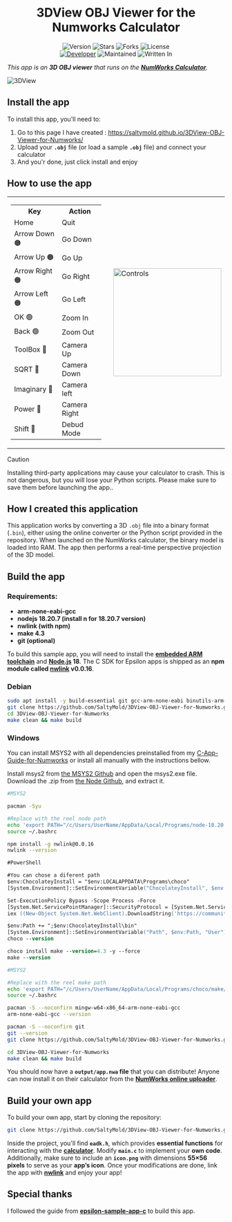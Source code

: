 <h1 align="center">3DView OBJ Viewer for the Numworks Calculator</h1>
<p align="center">
    <img alt="Version" src="https://img.shields.io/badge/Version-0.0.1-blue?style=for-the-badge&color=blue">
    <img alt="Stars" src="https://img.shields.io/github/stars/SaltyMold/3DView-OBJ-Viewer-for-Numworks?style=for-the-badge&color=magenta">
    <img alt="Forks" src="https://img.shields.io/github/forks/SaltyMold/3DView-OBJ-Viewer-for-Numworks?color=cyan&style=for-the-badge&color=purple">
    <img alt="License" src="https://img.shields.io/github/license/SaltyMold/3DView-OBJ-Viewer-for-Numworks?style=for-the-badge&color=blue">
    <br>
    <a href="https://github.com/SaltyMold"><img title="Developer" src="https://img.shields.io/badge/Developer-SaltyMold-red?style=flat-square"></a>
    <img alt="Maintained" src="https://img.shields.io/badge/Maintained-Yes-blue?style=flat-square">
    <img alt="Written In" src="https://img.shields.io/badge/Written%20In-C-yellow?style=flat-square">
</p>

_This app is an **3D OBJ viewer** that runs on the **[NumWorks Calculator](https://www.numworks.com)**._

![3DView](https://github.com/user-attachments/assets/79cc4cd6-515b-41ef-b843-43aae30e8adb)

## Install the app

To install this app, you'll need to:
1. Go to this page I have created : https://saltymold.github.io/3DView-OBJ-Viewer-for-Numworks/
2. Upload your **`.obj`** file (or load a sample **`.obj`** file) and connect your calculator
3. And you'r done, just click install and enjoy

## How to use the app

<table>
  <tr>
    <td>
      <table>
        <tr>
          <th>Key</th>
          <th>Action</th>
        </tr>
        <tr>
          <td>Home</td>
          <td>Quit</td>
        </tr>
        <tr>
          <td>Arrow Down 🟠</td>
          <td>Go Down</td>
        </tr>
        <tr>
          <td>Arrow Up 🟠</td>
          <td>Go Up</td>
        </tr>
        <tr>
        <td>Arrow Right 🟠</td>
          <td>Go Right</td>
        </tr>
        <td>Arrow Left 🟠</td>
          <td>Go Left</td>
        </tr>
         <tr>
          <td>OK 🟢</td>
          <td>Zoom In</td>
        </tr>
        <tr>
          <td>Back 🟢</td>
          <td>Zoom Out</td>
        </tr>
        <tr>
          <td>ToolBox 🔵</td>
          <td>Camera Up</td>
        </tr>
        <tr>
          <td>SQRT 🔵</td>
          <td>Camera Down</td>
        </tr>
        <tr>
          <td>Imaginary 🔵</td>
          <td>Camera left</td>
        </tr>
        <tr>
          <td>Power 🔵</td>
          <td>Camera Right</td>
        </tr>
        <tr>
          <td>Shift 🔴</td>
          <td>Debud Mode</td>
        </tr>
      </table>
    </td>
    <td style="padding-left: 20px;">
      <img src="https://github.com/user-attachments/assets/4b8f30cd-dd9e-433c-9a84-17c8da3230cd" width="250" alt="Controls">
    </td>
  </tr>
</table>

> [!CAUTION]
> Installing third-party applications may cause your calculator to crash. This is not dangerous, but you will lose your Python scripts. Please make sure to save them before launching the app..

## How I created this application

This application works by converting a 3D `.obj` file into a binary format (`.bin`), either using the online converter or the Python script provided in the repository. When launched on the NumWorks calculator, the binary model is loaded into RAM. The app then performs a real-time perspective projection of the 3D model.

## Build the app

### Requirements:

- **arm-none-eabi-gcc**
- **nodejs 18.20.7 (install n for 18.20.7 version)**
- **nwlink (with npm)**
- **make 4.3**
- **git (optional)**

To build this sample app, you will need to install the **[embedded ARM toolchain](https://developer.arm.com/Tools%20and%20Software/GNU%20Toolchain)** and **[Node.js](https://nodejs.org/en/) 18**. The C SDK for Epsilon apps is shipped as an **npm module called [nwlink](https://www.npmjs.com/package/nwlink) v0.0.16**.

### Debian

```sh
sudo apt install -y build-essential git gcc-arm-none-eabi binutils-arm-none-eabi nodejs npm && npm install -g n && sudo n 18 && npm install -g nwlink@0.0.16
git clone https://github.com/SaltyMold/3DView-OBJ-Viewer-for-Numworks.git
cd 3DView-OBJ-Viewer-for-Numworks
make clean && make build
```

### Windows

You can install MSYS2 with all dependencies preinstalled from my [C-App-Guide-for-Numworks](https://github.com/SaltyMold/C-App-Guide-for-Numworks) or install all manually with the instructions bellow.

Install msys2 from [the MSYS2 Github](https://github.com/msys2/msys2-installer/releases/download/2025-02-21/msys2-x86_64-20250221.exe) and open the msys2.exe file.
Download the .zip from [the Node Github](https://github.com/actions/node-versions/releases/download/18.20.7-13438827950/node-18.20.7-win32-x64.7z), and extract it.

```sh
#MSYS2

pacman -Syu

#Replace with the reel node path
echo 'export PATH="/c/Users/UserName/AppData/Local/Programs/node-18.20.7-win32-x64:$PATH"' >> ~/.bashrc
source ~/.bashrc

npm install -g nwlink@0.0.16
nwlink --version
```

```ps
#PowerShell

#You can chose a diferent path
$env:ChocolateyInstall = "$env:LOCALAPPDATA\Programs\choco"
[System.Environment]::SetEnvironmentVariable("ChocolateyInstall", $env:ChocolateyInstall, "User")

Set-ExecutionPolicy Bypass -Scope Process -Force
[System.Net.ServicePointManager]::SecurityProtocol = [System.Net.ServicePointManager]::SecurityProtocol -bor 3072
iex ((New-Object System.Net.WebClient).DownloadString('https://community.chocolatey.org/install.ps1'))

$env:Path += ";$env:ChocolateyInstall\bin"
[System.Environment]::SetEnvironmentVariable("Path", $env:Path, "User")
choco --version

choco install make --version=4.3 -y --force
make --version
```

```sh
#MSYS2

#Replace with the reel make path
echo 'export PATH="/c/Users/UserName/AppData/Local/Programs/choco/make/bin:$PATH"' >> ~/.bashrc 
source ~/.bashrc

pacman -S --noconfirm mingw-w64-x86_64-arm-none-eabi-gcc
arm-none-eabi-gcc --version

pacman -S --noconfirm git
git --version
git clone https://github.com/SaltyMold/3DView-OBJ-Viewer-for-Numworks.git

cd 3DView-OBJ-Viewer-for-Numworks
make clean && make build
```

You should now have a **`output/app.nwa` file** that you can distribute! Anyone can now install it on their calculator from the **[NumWorks online uploader](https://my.numworks.com/apps)**.

## Build your own app

To build your own app, start by cloning the repository:

```sh
git clone https://github.com/SaltyMold/3DView-OBJ-Viewer-for-Numworks.git
```
Inside the project, you'll find **`eadk.h`**, which provides **essential functions** for interacting with the **[calculator](https://en.wikipedia.org/wiki/NumWorks)**. Modify **`main.c`** to implement your **own code**.
Additionally, make sure to include an **`icon.png`** with dimensions **55×56 pixels** to serve as your **app’s icon**. Once your modifications are done, link the app with **[nwlink](https://www.npmjs.com/package/nwlink)** and enjoy your app!

## Special thanks 

I followed the guide from **[epsilon-sample-app-c](https://github.com/numworks/epsilon-sample-app-c)** to build this app.
